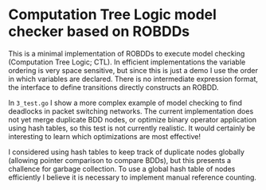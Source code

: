 Computation Tree Logic model checker based on ROBDDs
====================================================
This is a minimal implementation of ROBDDs to execute model checking
(Computation Tree Logic; CTL). In efficient implementations the variable
ordering is very space sensitive, but since this is just a demo I use the order
in which variables are declared. There is no intermediate expression format,
the interface to define transitions directly constructs an ROBDD.

In `3_test.go` I show a more complex example of model checking to find deadlocks
in packet switching networks. The current implementation does not yet merge
duplicate BDD nodes, or optimize binary operator application using hash tables,
so this test is not currently realistic. It would certainly be interesting to
learn which optimizations are most effective!

I considered using hash tables to keep track of duplicate nodes globally
(allowing pointer comparison to compare BDDs), but this presents a challence
for garbage collection. To use a global hash table of nodes efficiently I
believe it is necessary to implement manual reference counting.